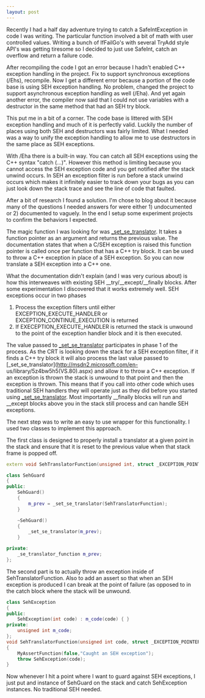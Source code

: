 ```yaml
---
layout: post
---
```

Recently I had a half day adventure trying to catch a SafeIntException in code I was writing.  The particular function involved a bit of math with user controlled values.  Writing a bunch of IfFailGo's with several TryAdd style API's was getting tiresome so I decided to just use SafeInt, catch an overflow and return a failure code.

After recompiling the code I got an error because I hadn't enabled C++ exception handling in the project.  Fix to support synchronous exceptions (/Ehs), recompile.  Now I get a different error because a portion of the code base is using SEH exception handling.  No problem, changed the project to support asynchronous exception handling as well (/Eha).  And yet again another error, the compiler now said that I could not use variables with a destructor in the same method that had an SEH try block.

This put me in a bit of a corner.  The code base is littered with SEH exception handling and much of it is perfectly valid.  Luckily the number of places using both SEH and destructors was fairly limited.  What I needed was a way to unify the exception handling to allow me to use destructors in the same place as SEH exceptions.

With /Eha there is a built-in way.  You can catch all SEH exceptions using the C++ syntax "catch (...)".  However this method is limiting because you cannot access the SEH exception code and you get notified after the stack unwind occurs.  In SEH an exception filter is run before a stack unwind occurs which makes it infinitely easier to track down your bugs as you can just look down the stack trace and see the line of code that faulted.

After a bit of research I found a solution.  I'm chose to blog about it because many of the questions I needed answers for were either 1) undocumented or 2) documented to vaguely.  In the end I setup some experiment projects to confirm the behaviors I expected.

The magic function I was looking for was [_set_se_translator](http://msdn2.microsoft.com/en-us/library/5z4bw5h5\(VS.80\).aspx).  It takes a function pointer as an argument and returns the previous value.  The documentation states that when a C/SEH exception is raised this function pointer is called once per function that has a C++ try block.  It can be used to throw a C++ exception in place of a SEH exception.  So you can now translate a SEH exception into a C++ one.

What the documentation didn't explain (and I was very curious about) is how this interweaves with existing SEH __try/__except/__finally blocks.  After some experimentation I discovered that it works extremely well.  SEH exceptions occur in two phases

  1. Process the exception filters until either EXCEPTION_EXECUTE_HANDLER or EXCEPTION_CONTINUE_EXECUTION is returned
  2. If EXECEPTION_EXECUTE_HANDLER is returned the stack is unwound to the point of the exception handler block and it is then executed. 

The value passed to [_set_se_translator](http://msdn2.microsoft.com/en-us/library/5z4bw5h5\(VS.80\).aspx) participates in phase 1 of the process.  As the CRT is looking down the stack for a SEH exception filter, if it finds a C++ try block it will also process the last value passed to [_set_se_translator](http://msdn2.microsoft.com/en- us/library/5z4bw5h5\(VS.80\).aspx) and allow it to throw a C++ exception.  If an exception is thrown the stack is unwound to that point and then the exception is thrown.  This means that if you call into other code which uses traditional SEH handlers they will operate just as they did before you started using [_set_se_translator](http://msdn2.microsoft.com/en-us/library/5z4bw5h5\(VS.80\).aspx).  Most importantly __finally blocks will run and __except blocks above you in the stack still process and can handle SEH exceptions.

The next step was to write an easy to use wrapper for this functionality.  I used two classes to implement this approach.

The first class is designed to properly install a translator at a given point in the stack and ensure that it is reset to the previous value when that stack frame is popped off.
    
``` c++
extern void SehTranslatorFunction(unsigned int, struct _EXCEPTION_POINTERS*);

class SehGuard
{
public:
    SehGuard()
    {
        m_prev = _set_se_translator(SehTranslatorFunction);
    }

    ~SehGuard()
    {
        _set_se_translator(m_prev);
    }

private:
    _se_translator_function m_prev;
};
```

The second part is to actually throw an exception inside of SehTranslatorFunction.  Also to add an assert so that when an SEH exception is produced I can break at the point of failure (as opposed to in the catch block where the stack will be unwound.

    
``` c++
class SehException
{
public:
    SehException(int code) : m_code(code) { }
private:
    unsigned int m_code;
};
void SehTranslatorFunction(unsigned int code, struct _EXCEPTION_POINTERS*)
{
    MyAssertFunction(false,"Caught an SEH exception");
    throw SehException(code);
}
```

Now whenever I hit a point where I want to guard against SEH exceptions, I just put and instance of SehGuard on the stack and catch SehException instances.  No traditional SEH needed.

